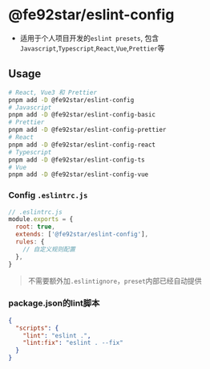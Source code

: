 # @fe92star/eslint-config
* 适用于个人项目开发的`eslint presets`, 包含`Javascript`,`Typescript`,`React`,`Vue`,`Prettier`等

## Usage

```bash
# React, Vue3 和 Prettier
pnpm add -D @fe92star/eslint-config
# Javascript
pnpm add -D @fe92star/eslint-config-basic
# Prettier
pnpm add -D @fe92star/eslint-config-prettier
# React
pnpm add -D @fe92star/eslint-config-react
# Typescript
pnpm add -D @fe92star/eslint-config-ts
# Vue
pnpm add -D @fe92star/eslint-config-vue
```

### Config `.eslintrc.js`

```js
// .eslintrc.js
module.exports = {
  root: true,
  extends: ['@fe92star/eslint-config'],
  rules: {
    // 自定义规则配置
  },
}
```

> 不需要额外加`.eslintignore`，`preset`内部已经自动提供

### package.json的lint脚本

```json
{
  "scripts": {
    "lint": "eslint .",
    "lint:fix": "eslint . --fix"
  }
}
```
